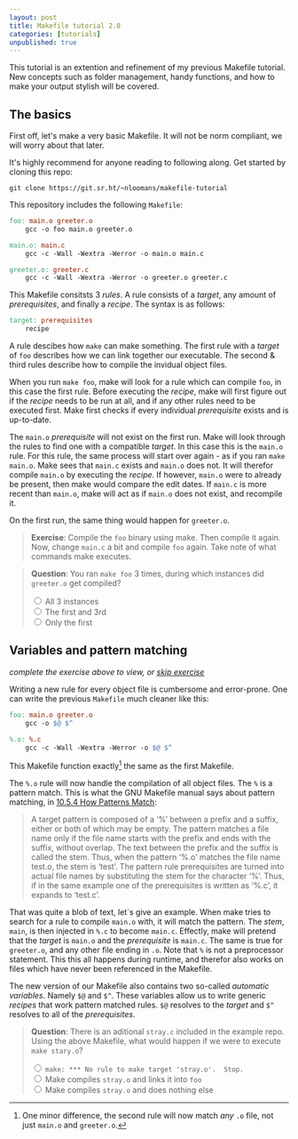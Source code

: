 ```yaml
---
layout: post
title: Makefile tutorial 2.0
categories: [tutorials]
unpublished: true
---
```


This tutorial is an extention and refinement of my previous Makefile tutorial.
New concepts such as folder management, handy functions, and how to make your
output stylish will be covered.

## The basics

First off, let's make a very basic Makefile. It will not be norm compliant,
we will worry about that later.

It's highly recommend for anyone reading to following along. Get started by
cloning this repo:

```
git clone https://git.sr.ht/~nloomans/makefile-tutorial
```

This repository includes the following `Makefile`:

```makefile
foo: main.o greeter.o
	gcc -o foo main.o greeter.o

main.o: main.c
	gcc -c -Wall -Wextra -Werror -o main.o main.c

greeter.o: greeter.c
	gcc -c -Wall -Wextra -Werror -o greeter.o greeter.c
```

This Makefile consitsts 3 _rules_. A rule consists of a _target_, any
amount of _prerequisites_, and finally a _recipe_. The syntax is as follows:

```makefile
target: prerequisites
	recipe
```

A rule descibes how `make` can make something. The first rule with a _target_ of
`foo` describes how we can link together our executable. The second & third
rules describe how to compile the invidual object files.

When you run `make foo`, make will look for a rule which can compile `foo`, in
this case the first rule. Before executing the _recipe_, make will first figure
out if the _recipe_ needs to be run at all, and if any other rules need to be
executed first. Make first checks if every individual _prerequisite_ exists and
is up-to-date.

The `main.o` _prerequisite_ will not exist on the first run. Make will look
through the rules to find one with a compatible _target_. In this case this is
the `main.o` rule. For this rule, the same process will start over again - as if
you ran `make main.o`. Make sees that `main.c` exists and `main.o` does not. It
will therefor compile `main.o` by executing the _recipe_. If however, `main.o`
were to already be present, then make would compare the edit dates. If `main.c`
is more recent than `main.o`, make will act as if `main.o` does not exist, and
recompile it.

On the first run, the same thing would happen for `greeter.o`.

> **Exercise**: Compile the `foo` binary using make. Then compile it again. Now,
> change `main.c` a bit and compile `foo` again. Take note of what commands make
> executes.

> **Question**: You ran `make foo` 3 times, during which instances did `greeter.o`
> get compiled?
>
> <input type="radio" name="question-1" id="question-1-1" value="1">
> <label for="question-1-1">All 3 instances</label><br>
> <input type="radio" name="question-1" id="question-1-2" value="2">
> <label for="question-1-2">The first and 3rd</label><br>
> <input type="radio" name="question-1" id="question-1-3" value="3">
> <label for="question-1-3">Only the first</label><br>

## Variables and pattern matching

_complete the exercise above to view, or [skip exercise](#)_

Writing a new rule for every object file is cumbersome and error-prone. One
can write the previous `Makefile` much cleaner like this:

```makefile
foo: main.o greeter.o
	gcc -o $@ $^

%.o: %.c
	gcc -c -Wall -Wextra -Werror -o $@ $^
```

This Makefile function exactly[^1] the same as the first Makefile.

The `%.o` rule will now handle the compilation of all object files. The `%` is
a pattern match. This is what the GNU Makefile manual says about pattern
matching, in [10.5.4 How Patterns Match](https://www.gnu.org/software/make/manual/make.html#Pattern-Match):

> A target pattern is composed of a ‘%’ between a prefix and a suffix, either or
> both of which may be empty. The pattern matches a file name only if the file
> name starts with the prefix and ends with the suffix, without overlap. The
> text between the prefix and the suffix is called the stem. Thus, when the
> pattern ‘%.o’ matches the file name test.o, the stem is ‘test’. The pattern
> rule prerequisites are turned into actual file names by substituting the stem
> for the character ‘%’. Thus, if in the same example one of the prerequisites
> is written as ‘%.c’, it expands to ‘test.c’.

That was quite a blob of text, let´s give an example. When make tries to
search for a rule to compile `main.o` with, it will match the pattern. The
_stem_, `main`, is then injected in `%.c` to become `main.c`. Effectly, make
will pretend that the _target_ is `main.o` and the _prerequisite_ is `main.c`.
The same is true for `greeter.o`, and any other file ending in `.o`. Note that
`%` is not a preprocessor statement. This this all happens during runtime, and
therefor also works on files which have never been referenced in the Makefile.

The new version of our Makefile also contains two so-called
_automatic variables_. Namely `$@` and `$^`. These variables allow us to write
generic _recipes_ that work pattern matched rules. `$@` resolves to the _target_
and `$^` resolves to all of the _prerequisites_.

> **Question**: There is an aditional `stray.c` included in the example repo.
> Using the above Makefile, what would happen if we were to execute
> `make stary.o`?
>
> <input type="radio" name="question-2" id="question-2-1" value="1">
> <label for="question-2-1"><code>make: *** No rule to make target 'stray.o'.  Stop.</code></label><br>
> <input type="radio" name="question-2" id="question-2-2" value="2">
> <label for="question-2-2">Make compiles <code>stray.o</code> and links it into <code>foo</code></label><br>
> <input type="radio" name="question-2" id="question-2-3" value="3">
> <label for="question-2-3">Make compiles <code>stray.o</code> and does nothing else</label><br>

[^1]: One minor difference, the second rule will now match _any_ `.o` file,
      not just `main.o` and `greeter.o`.
